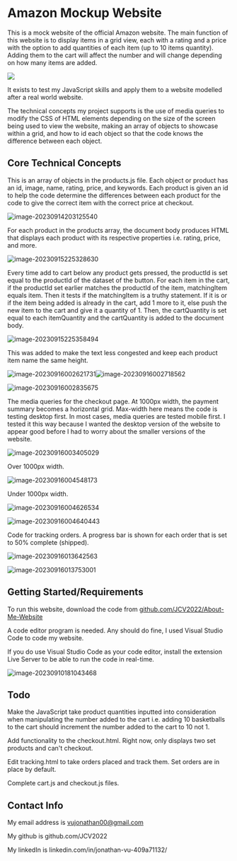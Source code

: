 # Amazon Mockup Website

This is a mock website of the official Amazon website. The main function of this website is to display items in a grid view, each with a rating and a price with the option to add quantities of each item (up to 10 items quantity). Adding them to the cart will affect the number and will change depending on how many items are added. 

![](images/amazonhome.png)

It exists to test my JavaScript skills and apply them to a website modelled after a real world website. 

The technical concepts my project supports is the use of media queries to modify the CSS of HTML elements depending on the size of the screen being used to view the website, making an array of objects to showcase within a grid, and how to id each object so that the code knows the difference between each object. 

## Core Technical Concepts

This is an array of objects in the products.js file. Each object or product has an id, image, name, rating, price, and keywords. Each product is given an id to help the code determine the differences between each product for the code to give the correct item with the correct price at checkout.

![image-20230914203125540](C:\Users\jonat\AppData\Roaming\Typora\typora-user-images\image-20230914203125540.png)

For each product in the products array, the document body produces HTML that displays each product with its respective properties i.e. rating, price, and more.

![image-20230915225328630](C:\Users\jonat\AppData\Roaming\Typora\typora-user-images\image-20230915225328630.png)

Every time add to cart below any product gets pressed, the productId is set equal to the productId of the dataset of the button. For each item in the cart, if the productId set earlier matches the productId of the item, matchingItem equals item. Then it tests if the matchingItem is a truthy statement. If it is or if the item being added is already in the cart, add 1 more to it, else push the new item to the cart and give it a quantity of 1. Then, the cartQuantity is set equal to each itemQuantity and the cartQuantity is added to the document body. 

![image-20230915225358494](C:\Users\jonat\AppData\Roaming\Typora\typora-user-images\image-20230915225358494.png)

This was added to make the text less congested and keep each product item name the same height. 

![image-20230916002621731](C:\Users\jonat\AppData\Roaming\Typora\typora-user-images\image-20230916002621731.png)![image-20230916002718562](C:\Users\jonat\AppData\Roaming\Typora\typora-user-images\image-20230916002718562.png)



![image-20230916002835675](C:\Users\jonat\AppData\Roaming\Typora\typora-user-images\image-20230916002835675.png)

The media queries for the checkout page. At 1000px width, the payment summary becomes a horizontal grid. Max-width here means the code is testing desktop first. In most cases, media queries are tested mobile first. I tested it this way because I wanted the desktop version of the website to appear good before I had to worry about the smaller versions of the website.

![image-20230916003405029](C:\Users\jonat\AppData\Roaming\Typora\typora-user-images\image-20230916003405029.png)

Over 1000px width.

![image-20230916004548173](C:\Users\jonat\AppData\Roaming\Typora\typora-user-images\image-20230916004548173.png)

Under 1000px width.

![image-20230916004626534](C:\Users\jonat\AppData\Roaming\Typora\typora-user-images\image-20230916004626534.png)

![image-20230916004640443](C:\Users\jonat\AppData\Roaming\Typora\typora-user-images\image-20230916004640443.png)

Code for tracking orders. A progress bar is shown for each order that is set to 50% complete (shipped).

![image-20230916013642563](C:\Users\jonat\AppData\Roaming\Typora\typora-user-images\image-20230916013642563.png)

![image-20230916013753001](C:\Users\jonat\AppData\Roaming\Typora\typora-user-images\image-20230916013753001.png)

## Getting Started/Requirements

To run this website, download the code from [github.com/JCV2022/About-Me-Website](https://github.com/JCV2022/About-Me-Website)

A code editor program is needed. Any should do fine, I used Visual Studio Code to code my website.

If you do use Visual Studio Code as your code editor, install the extension Live Server to be able to run the code in real-time.

![image-20230910181043468](C:\Users\jonat\AppData\Roaming\Typora\typora-user-images\image-20230910181043468.png)

## Todo

Make the JavaScript take product quantities inputted into consideration when manipulating the number added to the cart i.e. adding 10 basketballs to the cart should increment the number added to the cart to 10 not 1. 

Add functionality to the checkout.html. Right now, only displays two set products and can't checkout.

Edit tracking.html to take orders placed and track them. Set orders are in place by default.

Complete cart.js and checkout.js files.

## Contact Info

My email address is vujonathan00@gmail.com

My github is github.com/JCV2022

My linkedIn is linkedin.com/in/jonathan-vu-409a71132/
